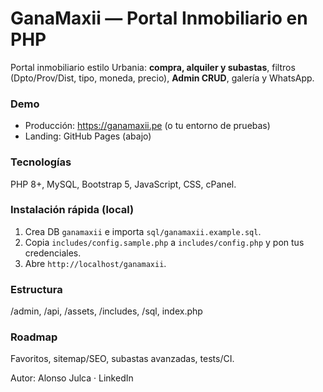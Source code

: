 # GanaMaxii — Portal Inmobiliario en PHP

Portal inmobiliario estilo Urbania: **compra, alquiler y subastas**, filtros (Dpto/Prov/Dist, tipo, moneda, precio), **Admin CRUD**, galería y WhatsApp.

### Demo
- Producción: https://ganamaxii.pe (o tu entorno de pruebas)
- Landing: GitHub Pages (abajo)

### Tecnologías
PHP 8+, MySQL, Bootstrap 5, JavaScript, CSS, cPanel.

### Instalación rápida (local)
1) Crea DB `ganamaxii` e importa `sql/ganamaxii.example.sql`.  
2) Copia `includes/config.sample.php` a `includes/config.php` y pon tus credenciales.  
3) Abre `http://localhost/ganamaxii`.

### Estructura
/admin, /api, /assets, /includes, /sql, index.php

### Roadmap
Favoritos, sitemap/SEO, subastas avanzadas, tests/CI.

Autor: Alonso Julca · LinkedIn

